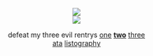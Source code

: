 <div align="center">

![](https://komarev.com/ghpvc/?username=yaoidemon&label=hey+whats+up+hello&style=flat&color=3ad6db&base=4000&abbreviated=true)  
![](https://file.garden/aDT0Ck-AL1_uKJ4P/rentry%20pictures/uke%20abuse)  

defeat my three evil rentrys
[one](https://rentry.co/prsk) [**two**](https://rentry.co/sern) [three](https://rentry.co/itoshicest)  
[ata](https://sern.atabook.org/) [listography](https://listography.com/saerin)
